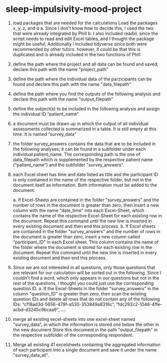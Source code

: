 # sleep-impulsivity-mood-project
1.	load packages that are needed for the calculations Load the packages x, y, z, and d
    a.	Since I don't know how to decide this, I used the two that were already integrated by Phill
    b.	I also included readxl, since the script needs to read and edit Excel tables, and I thought the package might be useful;                 Additionally I included tidyverse since both were recommended by other tutors. however, it could be that this is duplicated and         is already included in the two functions of Phill

2.	define the path where the project and all data can be found and saved; declare this path with the name "project_path”
3.	define the path where the individual data of the parzicipants can be found and declare this path with the name "data_filepath”
4.	define the path where you find the outputs of the following analysis and declare this path with the name "output_filepath”
5.	define the subject(s) to be included in the following analysis and assign the individual ID "patient_name”

6.	a document must be drawn up in which the output of all individual assessments collected is summarized in a table. It is still empty     at this time. It is named “survey_data”

7.	the folder survey_answers contains the data that are to be included in the following analyses; it can be found in a subfolder under     each individual patient_name. The corresponding path is the one of data_filepath which is supplemented by the respective patient         name ("patient_name") and the subfolder "survey_answers".

8.	each Excel sheet has time and date listed as title and the participant ID is only contained in the name of the respective folder,       but not in the document itself as information. Both information must be added to the document.

    a.	If Excel-Sheets are contained in the folder "survey_answers" and the number of rows in the document is greater than zero, then           insert a new column with the name "date_time" into each Excel-Sheet, which contains the name of the respective Excel-Sheet for           each existing row in the document. Repeat this command until the new line is inserted in every existing document and then end           this process.
    b.	If Excel sheets are contained in the folder "survey_answers" and the number of rows in the document is greater than zero, insert         a new column called "participant_ID" in each Excel sheet. This column contains the name of the folder where the document is             stored for each existing row in the document. Repeat this command until the new line is inserted in every existing document and         then end this process.
9.	Since we are not interested in all questions, only those questions that are relevant for our calculation will be sorted out in the       following. Since I couldn't find a word, which only appears in our questions but not in the rest of the questions, I thought you         could just use the corresponding question ID.
    a.	If the Excel-Sheets in the folder "survey_answers" in the column "question_ID" is greater than zero, then scan the existing             question IDs and delete all rows that do not contain any of the following IDs: “cf18ad3d-5656-479f-a530-353849a8316c”,                   “fdc292c2-1046-4ffe-acbd-d3245c9bcaa9”, ….

10.	merge all existing excel-sheets into one excel-sheet named "survey_data", in which the information is stored one below the other in     the new document Store this document in the path "output_filepath" in the respective subfolder of the corresponding respondent.

11.	Merge all existing 41 excelsheets containing the aggregated information of each participant into a single document and save it under     the name "survey_data_all".

